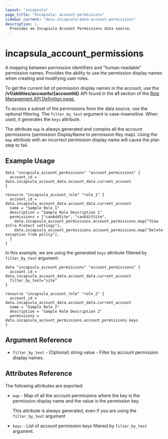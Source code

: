 ```yaml
---
layout: "incapsula"
page_title: "Incapsula: account-permissions"
sidebar_current: "docs-incapsula-data-account-permissions"
description: |-
  Provides an Incapsula Account Permissions data source.
---
```


# incapsula_account_permissions

A mapping between permission identifiers and "human-readable" permission names.
Provides the ability to use the permission display names when creating and modifying user roles.<p>
To get the current list of permission display names in the account,
use the <b>/v1/abilities/accounts/{accountId}</b> API found in the <b>v1</b> section of the
[Role Management API Definition page.](https://docs.imperva.com/bundle/cloud-application-security/page/roles-api-definition.htm)

To access a subset of the permissions from the data source, use the optional filtering.
The `filter_by_text` argument is case-insensitive. When used, it generates the `keys` attribute.

The attribute `map` is always generated and contains all the account permissions (permission DisplayName to permission Key map).
Using the `map` attribute with an incorrect permission display name will cause the plan step to fail.

## Example Usage

```hcl
data "incapsula_account_permissions" "account_permissions" {
  account_id = data.incapsula_account_data.account_data.current_account
}

resource "incapsula_account_role" "role_1" {
  account_id = data.incapsula_account_data.account_data.current_account
  name = "Sample Role 1"
  description = "Sample Role Description 1"
  permissions = ["canAddSite", "canEditSite",
    data.incapsula_account_permissions.account_permissions.map["View Infra Protect settings"],
    data.incapsula_account_permissions.account_permissions.map["Delete exception from policy"],
  ]
}
```

In this example, we are using the generated `keys` attribute filtered by `filter_by_text` argument.

```hcl
data "incapsula_account_permissions" "account_permissions" {
  account_id = data.incapsula_account_data.account_data.current_account
  filter_by_text="site"
}

resource "incapsula_account_role" "role_2" {
  account_id = data.incapsula_account_data.account_data.current_account
  name = "Sample Role 2"
  description = "Sample Role Description 2"
  permissions = data.incapsula_account_permissions.account_permissions.keys
}
```

## Argument Reference

* `filter_by_text` - (Optional) string value - Filter by account permission display names.


## Attributes Reference

The following attributes are exported:

* `map` - Map of all the account permissions where the key is the permission display name and the value is the permission key.

  This attribute is always generated, even if you are using the `filter_by_text` argument

* `keys` - List of account permission keys filtered by `filter_by_text` argument.